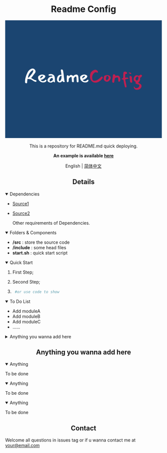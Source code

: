# <div align="center">Readme Config</div>

<div align="center">
    <!-- an image which can properly describe this repository -->
    <!-- images are stored under .github/images -->
    <img src=".github/images/img.png" width="850">
    <p>
        This is a repository for README.md quick deploying.
    </p>


**An example is available [here](https://github.com/255isWhite/S-CarSim)**


English | [简体中文](.github/README_cn.md)

</div>

## <div align="center">Details</div>
<!-- setting details to open will display all below  -->
<details open>
<summary>Dependencies</summary>

<!-- names of dependencies and websites if had -->
- [Source1](https://docs.ros.org/en/humble/index.html)
- [Source2](https://opencv.org/releases/)

    <!-- some details about environment if needed -->  

    Other requirements of Dependencies.
</details>

<details open>
<!-- usage of different folders -->
<summary>Folders & Components</summary>

- **/src** : store the source code
- **/include** : some head files
- **start.sh** : quick start script

</details>


<details open>
<summary>Quick Start</summary>

1. First Step;
   
2. Second Step;
3. ```bash
    #or use code to show 
    ```

</details>

<details open>
<summary>To Do List</summary>
  
- Add moduleA
- Add moduleB
- Add moduleC
- ......

</details>

<details off>
<summary>Anything you wanna add here</summary>
Some descriptions for this.

</details>

## <div align="center">Anything you wanna add here</div>
<details open>
<summary>Anything</summary>

<p>To be done</p>

</details>

<details open>
<summary>Anything</summary>
<p>To be done</p>
</details>

<details open>
<summary>Anything</summary>
<p>To be done</p>
</details>

## <div align="center">Contact</div>
Welcome all questions in issues tag or if u wanna contact me at your@email.com